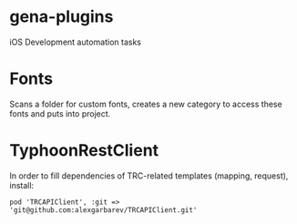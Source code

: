 # gena-plugins
iOS Development automation tasks

# Fonts

Scans a folder for custom fonts, creates a new category to access these fonts and puts into project.

# TyphoonRestClient 

In order to fill dependencies of TRC-related templates (mapping, request), install: 
```
pod 'TRCAPIClient', :git => 'git@github.com:alexgarbarev/TRCAPIClient.git'
```
